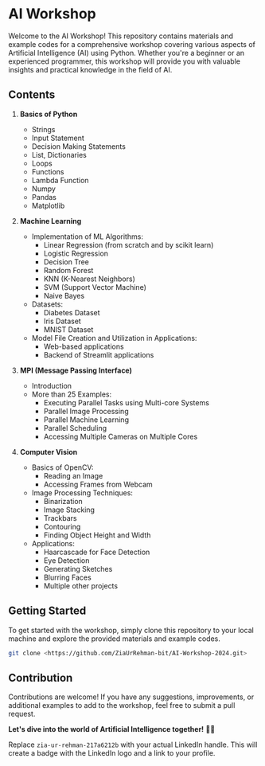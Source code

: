 # AI Workshop

Welcome to the AI Workshop! This repository contains materials and example codes for a comprehensive workshop covering various aspects of Artificial Intelligence (AI) using Python. Whether you're a beginner or an experienced programmer, this workshop will provide you with valuable insights and practical knowledge in the field of AI.

## Contents

1. **Basics of Python**
   - Strings
   - Input Statement
   - Decision Making Statements
   - List, Dictionaries
   - Loops
   - Functions
   - Lambda Function
   - Numpy
   - Pandas
   - Matplotlib

2. **Machine Learning**
   - Implementation of ML Algorithms:
     - Linear Regression (from scratch and by scikit learn)
     - Logistic Regression
     - Decision Tree
     - Random Forest
     - KNN (K-Nearest Neighbors)
     - SVM (Support Vector Machine)
     - Naive Bayes
   - Datasets:
     - Diabetes Dataset
     - Iris Dataset
     - MNIST Dataset
   - Model File Creation and Utilization in Applications:
     - Web-based applications
     - Backend of Streamlit applications

3. **MPI (Message Passing Interface)**
   - Introduction
   - More than 25 Examples:
     - Executing Parallel Tasks using Multi-core Systems
     - Parallel Image Processing
     - Parallel Machine Learning
     - Parallel Scheduling
     - Accessing Multiple Cameras on Multiple Cores

4. **Computer Vision**
   - Basics of OpenCV:
     - Reading an Image
     - Accessing Frames from Webcam
   - Image Processing Techniques:
     - Binarization
     - Image Stacking
     - Trackbars
     - Contouring
     - Finding Object Height and Width
   - Applications:
     - Haarcascade for Face Detection
     - Eye Detection
     - Generating Sketches
     - Blurring Faces
     - Multiple other projects

## Getting Started

To get started with the workshop, simply clone this repository to your local machine and explore the provided materials and example codes.

```bash
git clone <https://github.com/ZiaUrRehman-bit/AI-Workshop-2024.git>
```

## Contribution

Contributions are welcome! If you have any suggestions, improvements, or additional examples to add to the workshop, feel free to submit a pull request.


**Let's dive into the world of Artificial Intelligence together!** 🚀✨

Replace `zia-ur-rehman-217a6212b` with your actual LinkedIn handle. This will create a badge with the LinkedIn logo and a link to your profile.

